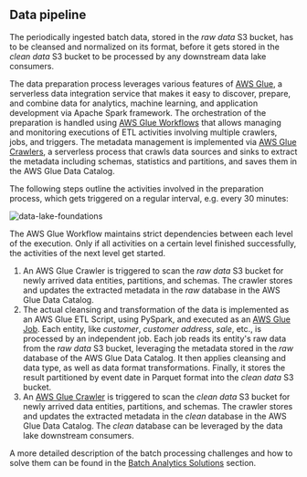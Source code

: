 ## Data pipeline

The periodically ingested batch data, stored in the *raw data* S3 bucket, has to be cleansed and normalized on its format, 
before it gets stored in the *clean data* S3 bucket to be processed by any downstream data lake consumers.

The data preparation process leverages various features of [AWS Glue](https://aws.amazon.com/glue/), 
a serverless data integration service that makes it easy to discover, prepare, and combine data for analytics, machine learning, and application development via Apache Spark framework.
The orchestration of the preparation is handled using [AWS Glue Workflows](https://docs.aws.amazon.com/glue/latest/dg/workflows_overview.html) 
that allows managing and monitoring executions of ETL activities involving multiple crawlers, jobs, and triggers. 
The metadata management is implemented via [AWS Glue Crawlers](https://docs.aws.amazon.com/glue/latest/dg/add-crawler.html), 
a serverless process that crawls data sources and sinks to extract the metadata including schemas, statistics and partitions, and saves them in the AWS Glue Data Catalog.

The following steps outline the activities involved in the preparation process, which gets triggered on a regular interval, 
e.g. every 30 minutes:

![data-lake-foundations](../../resources/data-prep.png)

The AWS Glue Workflow maintains strict dependencies between each level of the execution. Only if all activities on a certain level finished successfully, 
the activities of the next level get started.

1. An AWS Glue Crawler is triggered to scan the *raw data* S3 bucket for newly arrived data entities, partitions, and schemas.
The crawler stores and updates the extracted metadata in the *raw* database in the AWS Glue Data Catalog.
2. The actual cleansing and transformation of the data is implemented as an AWS Glue ETL Script, using PySpark, and executed as an [AWS Glue Job](https://docs.aws.amazon.com/glue/latest/dg/author-job.html).
Each entity, like *customer*, *customer address*, *sale*, etc., is processed by an independent job.
Each job reads its entity's raw data from the *raw data* S3 bucket, leveraging the metadata stored in the *raw* database of the AWS Glue Data Catalog.
It then applies cleansing and data type, as well as data format transformations.
Finally, it stores the result partitioned by event date in Parquet format into the *clean data* S3 bucket.
3. An [AWS Glue Crawler](https://docs.aws.amazon.com/glue/latest/dg/crawler-running.html) is triggered to scan the *clean data* S3 bucket for newly arrived data entities, partitions, and schemas.
The crawler stores and updates the extracted metadata in the *clean* database in the AWS Glue Data Catalog.
The *clean* database can be leveraged by the data lake downstream consumers.
 
A more detailed description of the batch processing challenges and how to solve them can be found in the [Batch Analytics Solutions](../../solutions/data-preparation.md) section.